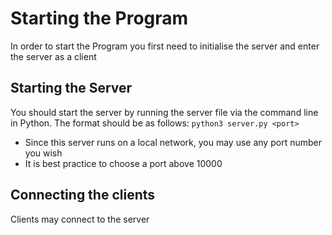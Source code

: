 # Starting the Program
In order to start the Program you first need to initialise the server and enter the server as a client

## Starting the Server
You should start the server by running the server file via the command line in Python.
The format should be as follows:
`python3 server.py <port>`

- Since this server runs on a local network, you may use any port number you wish
- It is best practice to choose a port above 10000

## Connecting the clients
Clients may connect to the server 


